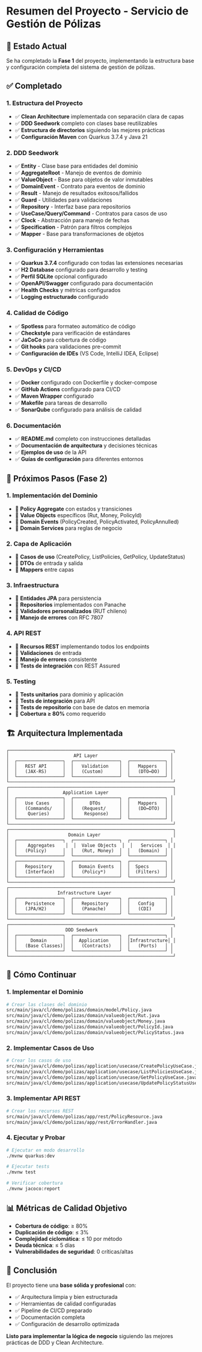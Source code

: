 # Resumen del Proyecto - Servicio de Gestión de Pólizas

## 🎯 Estado Actual

Se ha completado la **Fase 1** del proyecto, implementando la estructura base y configuración completa del sistema de gestión de pólizas.

## ✅ Completado

### 1. Estructura del Proyecto
- ✅ **Clean Architecture** implementada con separación clara de capas
- ✅ **DDD Seedwork** completo con clases base reutilizables
- ✅ **Estructura de directorios** siguiendo las mejores prácticas
- ✅ **Configuración Maven** con Quarkus 3.7.4 y Java 21

### 2. DDD Seedwork
- ✅ **Entity** - Clase base para entidades del dominio
- ✅ **AggregateRoot** - Manejo de eventos de dominio
- ✅ **ValueObject** - Base para objetos de valor inmutables
- ✅ **DomainEvent** - Contrato para eventos de dominio
- ✅ **Result** - Manejo de resultados exitosos/fallidos
- ✅ **Guard** - Utilidades para validaciones
- ✅ **Repository** - Interfaz base para repositorios
- ✅ **UseCase/Query/Command** - Contratos para casos de uso
- ✅ **Clock** - Abstracción para manejo de fechas
- ✅ **Specification** - Patrón para filtros complejos
- ✅ **Mapper** - Base para transformaciones de objetos

### 3. Configuración y Herramientas
- ✅ **Quarkus 3.7.4** configurado con todas las extensiones necesarias
- ✅ **H2 Database** configurado para desarrollo y testing
- ✅ **Perfil SQLite** opcional configurado
- ✅ **OpenAPI/Swagger** configurado para documentación
- ✅ **Health Checks** y métricas configurados
- ✅ **Logging estructurado** configurado

### 4. Calidad de Código
- ✅ **Spotless** para formateo automático de código
- ✅ **Checkstyle** para verificación de estándares
- ✅ **JaCoCo** para cobertura de código
- ✅ **Git hooks** para validaciones pre-commit
- ✅ **Configuración de IDEs** (VS Code, IntelliJ IDEA, Eclipse)

### 5. DevOps y CI/CD
- ✅ **Docker** configurado con Dockerfile y docker-compose
- ✅ **GitHub Actions** configurado para CI/CD
- ✅ **Maven Wrapper** configurado
- ✅ **Makefile** para tareas de desarrollo
- ✅ **SonarQube** configurado para análisis de calidad

### 6. Documentación
- ✅ **README.md** completo con instrucciones detalladas
- ✅ **Documentación de arquitectura** y decisiones técnicas
- ✅ **Ejemplos de uso** de la API
- ✅ **Guías de configuración** para diferentes entornos

## 🔄 Próximos Pasos (Fase 2)

### 1. Implementación del Dominio
- 🔄 **Policy Aggregate** con estados y transiciones
- 🔄 **Value Objects** específicos (Rut, Money, PolicyId)
- 🔄 **Domain Events** (PolicyCreated, PolicyActivated, PolicyAnnulled)
- 🔄 **Domain Services** para reglas de negocio

### 2. Capa de Aplicación
- 🔄 **Casos de uso** (CreatePolicy, ListPolicies, GetPolicy, UpdateStatus)
- 🔄 **DTOs** de entrada y salida
- 🔄 **Mappers** entre capas

### 3. Infraestructura
- 🔄 **Entidades JPA** para persistencia
- 🔄 **Repositorios** implementados con Panache
- 🔄 **Validadores personalizados** (RUT chileno)
- 🔄 **Manejo de errores** con RFC 7807

### 4. API REST
- 🔄 **Recursos REST** implementando todos los endpoints
- 🔄 **Validaciones** de entrada
- 🔄 **Manejo de errores** consistente
- 🔄 **Tests de integración** con REST Assured

### 5. Testing
- 🔄 **Tests unitarios** para dominio y aplicación
- 🔄 **Tests de integración** para API
- 🔄 **Tests de repositorio** con base de datos en memoria
- 🔄 **Cobertura ≥ 80%** como requerido

## 🏗️ Arquitectura Implementada

```
┌─────────────────────────────────────────────────────────────┐
│                        API Layer                           │
│  ┌─────────────────┐  ┌─────────────────┐  ┌─────────────┐ │
│  │   REST API      │  │   Validation    │  │   Mappers   │ │
│  │   (JAX-RS)      │  │   (Custom)      │  │   (DTO↔DO)  │ │
│  └─────────────────┘  └─────────────────┘  └─────────────┘ │
└─────────────────────────────────────────────────────────────┘
┌─────────────────────────────────────────────────────────────┐
│                    Application Layer                        │
│  ┌─────────────────┐  ┌─────────────────┐  ┌─────────────┐ │
│  │   Use Cases     │  │      DTOs       │  │   Mappers   │ │
│  │   (Commands/    │  │   (Request/     │  │   (DO↔DTO)  │ │
│  │    Queries)     │  │    Response)    │  │             │ │
│  └─────────────────┘  └─────────────────┘  └─────────────┘ │
└─────────────────────────────────────────────────────────────┘
┌─────────────────────────────────────────────────────────────┐
│                      Domain Layer                           │
│  ┌─────────────────┐  ┌─────────────────┐  ┌─────────────┐ │
│  │    Aggregates    │  │  Value Objects  │  │   Services  │ │
│  │   (Policy)      │  │   (Rut, Money)  │  │   (Domain)  │ │
│  └─────────────────┘  └─────────────────┘  └─────────────┘ │
│  ┌─────────────────┐  ┌─────────────────┐  ┌─────────────┐ │
│  │   Repository    │  │  Domain Events  │  │  Specs      │ │
│  │   (Interface)   │  │   (Policy*)     │  │  (Filters)  │ │
│  └─────────────────┘  └─────────────────┘  └─────────────┘ │
└─────────────────────────────────────────────────────────────┘
┌─────────────────────────────────────────────────────────────┐
│                  Infrastructure Layer                       │
│  ┌─────────────────┐  ┌─────────────────┐  ┌─────────────┐ │
│  │   Persistence   │  │   Repository    │  │   Config    │ │
│  │   (JPA/H2)      │  │   (Panache)     │  │   (CDI)     │ │
│  └─────────────────┘  └─────────────────┘  └─────────────┘ │
└─────────────────────────────────────────────────────────────┘
┌─────────────────────────────────────────────────────────────┐
│                     DDD Seedwork                           │
│  ┌─────────────────┐  ┌─────────────────┐  ┌─────────────┐ │
│  │     Domain      │  │  Application    │  │Infrastructure│ │
│  │   (Base Classes)│  │   (Contracts)   │  │   (Ports)   │ │
│  └─────────────────┘  └─────────────────┘  └─────────────┘ │
└─────────────────────────────────────────────────────────────┘
```

## 🚀 Cómo Continuar

### 1. Implementar el Dominio
```bash
# Crear las clases del dominio
src/main/java/cl/demo/polizas/domain/model/Policy.java
src/main/java/cl/demo/polizas/domain/valueobject/Rut.java
src/main/java/cl/demo/polizas/domain/valueobject/Money.java
src/main/java/cl/demo/polizas/domain/valueobject/PolicyId.java
src/main/java/cl/demo/polizas/domain/valueobject/PolicyStatus.java
```

### 2. Implementar Casos de Uso
```bash
# Crear los casos de uso
src/main/java/cl/demo/polizas/application/usecase/CreatePolicyUseCase.java
src/main/java/cl/demo/polizas/application/usecase/ListPoliciesUseCase.java
src/main/java/cl/demo/polizas/application/usecase/GetPolicyUseCase.java
src/main/java/cl/demo/polizas/application/usecase/UpdatePolicyStatusUseCase.java
```

### 3. Implementar API REST
```bash
# Crear los recursos REST
src/main/java/cl/demo/polizas/app/rest/PolicyResource.java
src/main/java/cl/demo/polizas/app/rest/ErrorHandler.java
```

### 4. Ejecutar y Probar
```bash
# Ejecutar en modo desarrollo
./mvnw quarkus:dev

# Ejecutar tests
./mvnw test

# Verificar cobertura
./mvnw jacoco:report
```

## 📊 Métricas de Calidad Objetivo

- **Cobertura de código**: ≥ 80%
- **Duplicación de código**: ≤ 3%
- **Complejidad ciclomática**: ≤ 10 por método
- **Deuda técnica**: ≤ 5 días
- **Vulnerabilidades de seguridad**: 0 críticas/altas

## 🎉 Conclusión

El proyecto tiene una **base sólida y profesional** con:
- ✅ Arquitectura limpia y bien estructurada
- ✅ Herramientas de calidad configuradas
- ✅ Pipeline de CI/CD preparado
- ✅ Documentación completa
- ✅ Configuración de desarrollo optimizada

**Listo para implementar la lógica de negocio** siguiendo las mejores prácticas de DDD y Clean Architecture.
